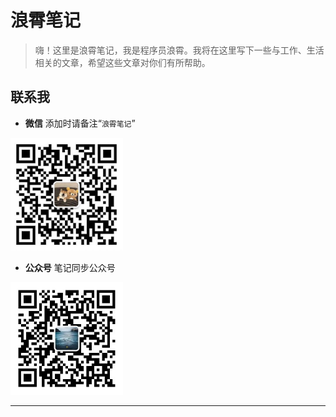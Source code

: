 # 浪霄笔记

> 嗨！这里是浪霄笔记，我是程序员浪霄。我将在这里写下一些与工作、生活相关的文章，希望这些文章对你们有所帮助。

## 联系我

- **微信**
添加时请备注“`浪霄笔记`”
<img src="/hykes.jpg" width="180" height="180"/>

- **公众号**
笔记同步公众号
<img src="/langxiao.jpg" width="180" height="180"/>

<hr/>